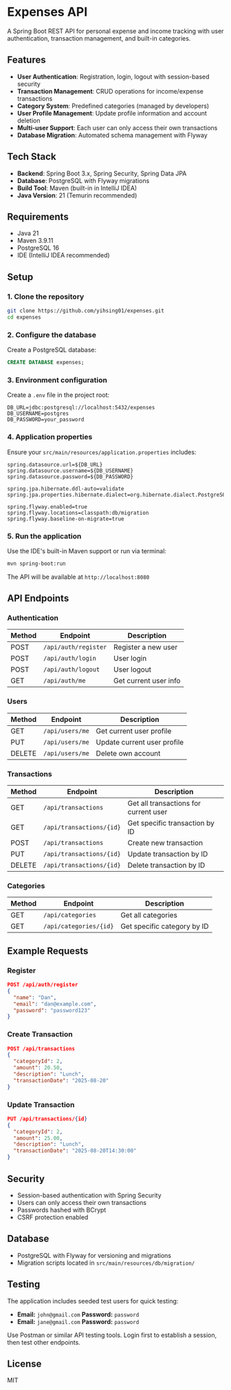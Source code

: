 # Expenses API

A Spring Boot REST API for personal expense and income tracking with user authentication, transaction management, and built-in categories.

## Features

- **User Authentication**: Registration, login, logout with session-based security
- **Transaction Management**: CRUD operations for income/expense transactions
- **Category System**: Predefined categories (managed by developers)
- **User Profile Management**: Update profile information and account deletion
- **Multi-user Support**: Each user can only access their own transactions
- **Database Migration**: Automated schema management with Flyway

## Tech Stack

- **Backend**: Spring Boot 3.x, Spring Security, Spring Data JPA
- **Database**: PostgreSQL with Flyway migrations
- **Build Tool**: Maven (built-in in IntelliJ IDEA)
- **Java Version**: 21 (Temurin recommended)

## Requirements

- Java 21
- Maven 3.9.11
- PostgreSQL 16
- IDE (IntelliJ IDEA recommended)

## Setup

### 1. Clone the repository
```bash
git clone https://github.com/yihsing01/expenses.git
cd expenses
```

### 2. Configure the database
Create a PostgreSQL database:
```sql
CREATE DATABASE expenses;
```

### 3. Environment configuration
Create a `.env` file in the project root:
```env
DB_URL=jdbc:postgresql://localhost:5432/expenses
DB_USERNAME=postgres
DB_PASSWORD=your_password
```

### 4. Application properties
Ensure your `src/main/resources/application.properties` includes:
```properties
spring.datasource.url=${DB_URL}
spring.datasource.username=${DB_USERNAME}
spring.datasource.password=${DB_PASSWORD}

spring.jpa.hibernate.ddl-auto=validate
spring.jpa.properties.hibernate.dialect=org.hibernate.dialect.PostgreSQLDialect

spring.flyway.enabled=true
spring.flyway.locations=classpath:db/migration
spring.flyway.baseline-on-migrate=true
```

### 5. Run the application
Use the IDE's built-in Maven support or run via terminal:
```bash
mvn spring-boot:run
```
The API will be available at `http://localhost:8080`

## API Endpoints

### Authentication
| Method | Endpoint | Description |
|--------|----------|-------------|
| POST | `/api/auth/register` | Register a new user |
| POST | `/api/auth/login` | User login |
| POST | `/api/auth/logout` | User logout |
| GET | `/api/auth/me` | Get current user info |

### Users
| Method | Endpoint | Description |
|--------|----------|-------------|
| GET | `/api/users/me` | Get current user profile |
| PUT | `/api/users/me` | Update current user profile |
| DELETE | `/api/users/me` | Delete own account |

### Transactions
| Method | Endpoint | Description |
|--------|----------|-------------|
| GET | `/api/transactions` | Get all transactions for current user |
| GET | `/api/transactions/{id}` | Get specific transaction by ID |
| POST | `/api/transactions` | Create new transaction |
| PUT | `/api/transactions/{id}` | Update transaction by ID |
| DELETE | `/api/transactions/{id}` | Delete transaction by ID |

### Categories
| Method | Endpoint | Description |
|--------|----------|-------------|
| GET | `/api/categories` | Get all categories |
| GET | `/api/categories/{id}` | Get specific category by ID |

## Example Requests

### Register
```json
POST /api/auth/register
{
  "name": "Dan",
  "email": "dan@example.com",
  "password": "password123"
}
```

### Create Transaction
```json
POST /api/transactions
{
  "categoryId": 2,
  "amount": 20.50,
  "description": "Lunch",
  "transactionDate": "2025-08-20"
}
```

### Update Transaction
```json
PUT /api/transactions/{id}
{
  "categoryId": 2,
  "amount": 25.00,
  "description": "Lunch",
  "transactionDate": "2025-08-20T14:30:00"
}
```

## Security

- Session-based authentication with Spring Security
- Users can only access their own transactions
- Passwords hashed with BCrypt
- CSRF protection enabled

## Database

- PostgreSQL with Flyway for versioning and migrations
- Migration scripts located in `src/main/resources/db/migration/`

## Testing

The application includes seeded test users for quick testing:
- **Email:** `john@gmail.com` **Password:** `password`
- **Email:** `jane@gmail.com` **Password:** `password`

Use Postman or similar API testing tools. Login first to establish a session, then test other endpoints.

## License

MIT
